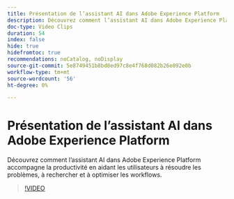 ```yaml
---
title: Présentation de l’assistant AI dans Adobe Experience Platform
description: Découvrez comment l’assistant AI dans Adobe Experience Platform accompagne la productivité en aidant les utilisateurs à résoudre les problèmes, à rechercher et à optimiser les workflows.
doc-type: Video Clips
duration: 54
index: false
hide: true
hidefromtoc: true
recommendations: noCatalog, noDisplay
source-git-commit: 5e8749451b8bd8ed97c8e4f768d082b26e092e0b
workflow-type: tm+mt
source-wordcount: '56'
ht-degree: 0%

---
```


# Présentation de l’assistant AI dans Adobe Experience Platform

Découvrez comment l’assistant AI dans Adobe Experience Platform accompagne la productivité en aidant les utilisateurs à résoudre les problèmes, à rechercher et à optimiser les workflows.

<!--  -->
>[!VIDEO](https://video.tv.adobe.com/v/3462055?learn=on&enablevpops=true&captions=fre_fr)
